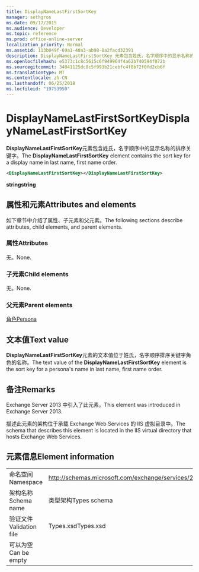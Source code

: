 ```yaml
---
title: DisplayNameLastFirstSortKey
manager: sethgros
ms.date: 09/17/2015
ms.audience: Developer
ms.topic: reference
ms.prod: office-online-server
localization_priority: Normal
ms.assetid: 113b049f-69a1-40a3-ab98-8a2facd32391
description: DisplayNameLastFirstSortKey 元素包含姓氏，名字顺序中的显示名称的排序关键字。
ms.openlocfilehash: e5373c1c8c5615c6f949964f4a62b740594f072b
ms.sourcegitcommit: 34041125dc8c5f993b21cebfc4f8b72f0fd2cb6f
ms.translationtype: MT
ms.contentlocale: zh-CN
ms.lasthandoff: 06/25/2018
ms.locfileid: "19753950"
---
```

# <a name="displaynamelastfirstsortkey"></a><span data-ttu-id="c9c5a-103">DisplayNameLastFirstSortKey</span><span class="sxs-lookup"><span data-stu-id="c9c5a-103">DisplayNameLastFirstSortKey</span></span>

<span data-ttu-id="c9c5a-104">**DisplayNameLastFirstSortKey**元素包含姓氏，名字顺序中的显示名称的排序关键字。</span><span class="sxs-lookup"><span data-stu-id="c9c5a-104">The **DisplayNameLastFirstSortKey** element contains the sort key for a display name in last name, first name order.</span></span> 
  
```XML
<DisplayNameLastFirstSortKey></DisplayNameLastFirstSortKey>
```

 <span data-ttu-id="c9c5a-105">**string**</span><span class="sxs-lookup"><span data-stu-id="c9c5a-105">**string**</span></span>
## <a name="attributes-and-elements"></a><span data-ttu-id="c9c5a-106">属性和元素</span><span class="sxs-lookup"><span data-stu-id="c9c5a-106">Attributes and elements</span></span>

<span data-ttu-id="c9c5a-107">如下章节中介绍了属性、子元素和父元素。</span><span class="sxs-lookup"><span data-stu-id="c9c5a-107">The following sections describe attributes, child elements, and parent elements.</span></span>
  
### <a name="attributes"></a><span data-ttu-id="c9c5a-108">属性</span><span class="sxs-lookup"><span data-stu-id="c9c5a-108">Attributes</span></span>

<span data-ttu-id="c9c5a-109">无。</span><span class="sxs-lookup"><span data-stu-id="c9c5a-109">None.</span></span>
  
### <a name="child-elements"></a><span data-ttu-id="c9c5a-110">子元素</span><span class="sxs-lookup"><span data-stu-id="c9c5a-110">Child elements</span></span>

<span data-ttu-id="c9c5a-111">无。</span><span class="sxs-lookup"><span data-stu-id="c9c5a-111">None.</span></span>
  
### <a name="parent-elements"></a><span data-ttu-id="c9c5a-112">父元素</span><span class="sxs-lookup"><span data-stu-id="c9c5a-112">Parent elements</span></span>

[<span data-ttu-id="c9c5a-113">角色</span><span class="sxs-lookup"><span data-stu-id="c9c5a-113">Persona</span></span>](persona.md)
  
## <a name="text-value"></a><span data-ttu-id="c9c5a-114">文本值</span><span class="sxs-lookup"><span data-stu-id="c9c5a-114">Text value</span></span>

<span data-ttu-id="c9c5a-115">**DisplayNameLastFirstSortKey**元素的文本值位于姓氏，名字顺序排序关键字角色的名称。</span><span class="sxs-lookup"><span data-stu-id="c9c5a-115">The text value of the **DisplayNameLastFirstSortKey** element is the sort key for a persona's name in last name, first name order.</span></span> 
  
## <a name="remarks"></a><span data-ttu-id="c9c5a-116">备注</span><span class="sxs-lookup"><span data-stu-id="c9c5a-116">Remarks</span></span>

<span data-ttu-id="c9c5a-117">Exchange Server 2013 中引入了此元素。</span><span class="sxs-lookup"><span data-stu-id="c9c5a-117">This element was introduced in Exchange Server 2013.</span></span>
  
<span data-ttu-id="c9c5a-118">描述此元素的架构位于承载 Exchange Web Services 的 IIS 虚拟目录中。</span><span class="sxs-lookup"><span data-stu-id="c9c5a-118">The schema that describes this element is located in the IIS virtual directory that hosts Exchange Web Services.</span></span>
  
## <a name="element-information"></a><span data-ttu-id="c9c5a-119">元素信息</span><span class="sxs-lookup"><span data-stu-id="c9c5a-119">Element information</span></span>

|||
|:-----|:-----|
|<span data-ttu-id="c9c5a-120">命名空间</span><span class="sxs-lookup"><span data-stu-id="c9c5a-120">Namespace</span></span>  <br/> |http://schemas.microsoft.com/exchange/services/2006/types  <br/> |
|<span data-ttu-id="c9c5a-121">架构名称</span><span class="sxs-lookup"><span data-stu-id="c9c5a-121">Schema name</span></span>  <br/> |<span data-ttu-id="c9c5a-122">类型架构</span><span class="sxs-lookup"><span data-stu-id="c9c5a-122">Types schema</span></span>  <br/> |
|<span data-ttu-id="c9c5a-123">验证文件</span><span class="sxs-lookup"><span data-stu-id="c9c5a-123">Validation file</span></span>  <br/> |<span data-ttu-id="c9c5a-124">Types.xsd</span><span class="sxs-lookup"><span data-stu-id="c9c5a-124">Types.xsd</span></span>  <br/> |
|<span data-ttu-id="c9c5a-125">可以为空</span><span class="sxs-lookup"><span data-stu-id="c9c5a-125">Can be empty</span></span>  <br/> ||
   

